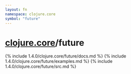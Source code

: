 ```yaml
---
layout: fn
namespace: clojure.core
symbol: "future"
---
```


# [clojure.core](../)/future

{% include 1.4.0/clojure.core/future/docs.md %}
{% include 1.4.0/clojure.core/future/examples.md %}
{% include 1.4.0/clojure.core/future/src.md %}


